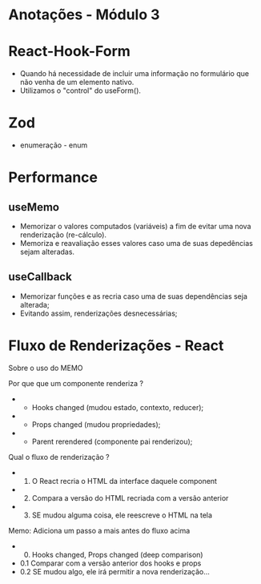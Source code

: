 # Anotações - Módulo 3 #

# React-Hook-Form #
- Quando há necessidade de incluir uma informação no formulário que não venha de um elemento nativo.
- Utilizamos o "control" do useForm().

# Zod #
- enumeração - enum 

# Performance #
## useMemo
- Memorizar o valores computados (variáveis) a fim de evitar uma nova renderização (re-cálculo).
- Memoriza e reavaliação esses valores caso uma de suas depedências sejam alteradas.
## useCallback
- Memorizar funções e as recria caso uma de suas dependências seja alterada;
- Evitando assim, renderizações desnecessárias;

# Fluxo de Renderizações - React #
Sobre o uso do MEMO

Por que que um componente renderiza ?
 * - Hooks changed (mudou estado, contexto, reducer);
 * - Props changed (mudou propriedades);
 * - Parent rerendered (componente pai renderizou);

Qual o fluxo de renderização ?
 * 1. O React recria o HTML da interface daquele component
 * 2. Compara a versão do HTML recriada com a versão anterior
 * 3. SE mudou alguma coisa, ele reescreve o HTML na tela

Memo: Adiciona um passo a mais antes do fluxo acima
 * 0. Hooks changed, Props changed (deep comparison)
 * 0.1 Comparar com a versão anterior dos hooks e props
 * 0.2 SE mudou algo, ele irá permitir a nova renderização...